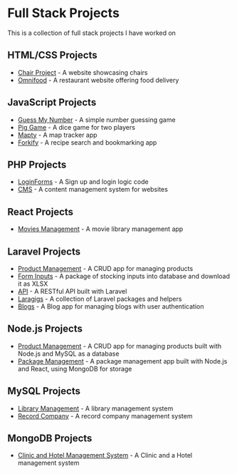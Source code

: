 # Full Stack Projects

This is a collection of full stack projects I have worked on

## HTML/CSS Projects

- [Chair Project](https://github.com/CodeNeyam/HTML-CSS-Chair) - A website showcasing chairs
- [Omnifood](https://github.com/CodeNeyam/HTML-CSS-Omnifood) - A restaurant website offering food delivery

## JavaScript Projects

- [Guess My Number](https://github.com/CodeNeyam/JS-Guess-My-Number) - A simple number guessing game
- [Pig Game](https://github.com/CodeNeyam/JS-Pig-Game) - A dice game for two players
- [Mapty](https://github.com/CodeNeyam/JS-Mapty) - A map tracker app
- [Forkify](https://github.com/CodeNeyam/JS-forkify) - A recipe search and bookmarking app

## PHP Projects

- [LoginForms](https://github.com/CodeNeyam/PHP-login-forms) - A Sign up and login logic code
- [CMS](https://github.com/CodeNeyam/PHP-CMS) - A content management system for websites

## React Projects

- [Movies Management](https://github.com/CodeNeyam/REACT-MoviesManagement) - A movie library management app

## Laravel Projects

- [Product Management](https://github.com/CodeNeyam/LARAVEL-ProductManagment) - A CRUD app for managing products
- [Form Inputs](https://github.com/CodeNeyam/LARAVEL-FormInputs) - A package of stocking inputs into database and download it as XLSX
- [API](https://github.com/CodeNeyam/LARAVEL-api) - A RESTful API built with Laravel
- [Laragigs](https://github.com/CodeNeyam/LARAVEL-laragigs) - A collection of Laravel packages and helpers
- [Blogs](https://github.com/CodeNeyam/LARAVEL-Blog) - A Blog app for managing blogs with user authentication

## Node.js Projects

- [Product Management](https://github.com/CodeNeyam/Node-ProductManagement) - A CRUD app for managing products built with Node.js and MySQL as a database
- [Package Management](https://github.com/CodeNeyam/Node-React-MongoDB) - A package management app built with Node.js and React, using MongoDB for storage

## MySQL Projects

- [Library Management](https://github.com/CodeNeyam/MySQL-Libary-Managment) - A library management system
- [Record Company](https://github.com/CodeNeyam/MySQL-RecordCompany) - A record company management system

## MongoDB Projects

- [Clinic and Hotel Management System](https://github.com/CodeNeyam/MongoDB) - A Clinic and a Hotel management system


